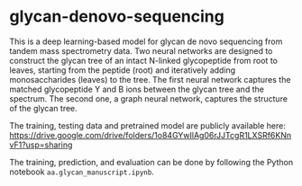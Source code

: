 # glycan-denovo-sequencing

This is a deep learning-based model for glycan de novo sequencing from tandem mass spectrometry data. Two neural networks are designed to construct the glycan tree of an intact N-linked glycopeptide from root to leaves, starting from the peptide (root) and iteratively adding monosaccharides (leaves) to the tree. The first neural network captures the matched glycopeptide Y and B ions between the glycan tree and the spectrum. The second one, a graph neural network, captures the structure of the glycan tree.

The training, testing data and pretrained model are publicly available here: 
https://drive.google.com/drive/folders/1o84GYwIlAg06rJJTcgR1LXSRf6KNnvF1?usp=sharing

The training, prediction, and evaluation can be done by following the Python notebook `aa.glycan_manuscript.ipynb`.
